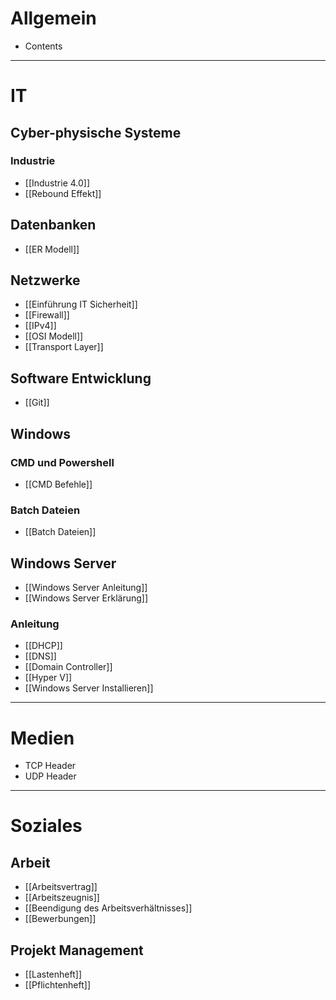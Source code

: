 # Allgemein
- Contents

---
# IT
## Cyber-physische Systeme
### Industrie
- [[Industrie 4.0]]
- [[Rebound Effekt]]
## Datenbanken
- [[ER Modell]]
## Netzwerke
- [[Einführung IT Sicherheit]]
- [[Firewall]]
- [[IPv4]]
- [[OSI Modell]]
- [[Transport Layer]]
## Software Entwicklung
- [[Git]]
## Windows 
### CMD und Powershell
- [[CMD Befehle]]
### Batch Dateien
- [[Batch Dateien]]
## Windows Server
- [[Windows Server Anleitung]]
- [[Windows Server Erklärung]]
### Anleitung
- [[DHCP]]
- [[DNS]]
- [[Domain Controller]]
- [[Hyper V]]
- [[Windows Server Installieren]]

---

# Medien
 
- TCP Header
- UDP Header

---

# Soziales
## Arbeit
- [[Arbeitsvertrag]]
- [[Arbeitszeugnis]]
- [[Beendigung des Arbeitsverhältnisses]]
- [[Bewerbungen]]
## Projekt Management
- [[Lastenheft]]
- [[Pflichtenheft]]